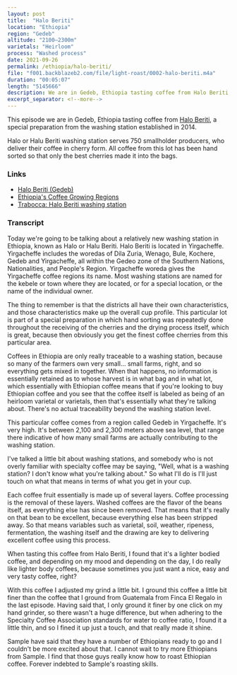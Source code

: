 ```yaml
---
layout: post
title:  "Halo Beriti"
location: "Ethiopia"
region: "Gedeb"
altitude: "2100–2300m"
varietals: "Heirloom"
process: "Washed process"
date: 2021-09-26
permalink: /ethiopia/halo-beriti/
file: "f001.backblazeb2.com/file/light-roast/0002-halo-beriti.m4a"
duration: "00:05:07"
length: "5145666"
description: We are in Gedeb, Ethiopia tasting coffee from Halo Beriti, a special preparation from the washing station established in 2014.
excerpt_separator: <!--more-->
---
```


<section class="my-4 space-y-4 font-body text-gray-400">
<p>This episode we are in Gedeb, Ethiopia tasting coffee from <a class="text-white border-b border-gray-300 hover:border-b border-gray-400 hover:border-gray-100" href="https://samplecoffee.com.au/coffee/halo-beriti">Halo Beriti</a>, a special preparation from the washing station established in 2014.</p>
<p>Halo or Halu Beriti washing station serves 750 smallholder producers, who deliver their coffee in cherry form. All coffee from this lot has been hand sorted so that only the best cherries made it into the bags.</p>
</section>

<!--more-->
<h3 class="mb-4 font-display text-xl text-white">Links</h3>
<ul class="ml-4 font-body list-disc text-white">
	<li><a class="text-white border-b border-gray-300 hover:border-b border-gray-400 hover:border-gray-100" href="https://samplecoffee.com.au/coffee/halo-beriti">Halo Beriti (Gedeb)</a></li>
	<li><a class="text-white border-b border-gray-300 hover:border-b border-gray-400 hover:border-gray-100" href="https://allyopen.com/blogs/get-inspired/ethiopias-coffee-growing-regions-a-brief-explainer">Ethiopia's Coffee Growing Regions</a></li>
	<li><a class="text-white border-b border-gray-300 hover:border-b border-gray-400 hover:border-gray-100" href="https://www.trabocca.com/our-coffees/ethiopia/yirgacheffe/halo-beriti-washing-station/">Trabocca: Halo Beriti washing station</a></li>
</ul>
<h3 class="my-4 font-display text-xl text-white">Transcript</h3>
<section class="font-body text-sm space-y-2 text-gray-400">
<p>Today we're going to be talking about a relatively new washing station in Ethiopia, known as Halo or Halu Beriti. Halo Beriti is located in Yirgacheffe. Yirgacheffe includes the woredas of Dila Zuria, Wenago, Bule, Kochere, Gedeb and Yirgacheffe, all within the Gedeo zone of the Southern Nations, Nationalities, and People's Region. Yirgacheffe woreda gives the Yirgacheffe coffee regions its name. Most washing stations are named for the kebele or town where they are located, or for a special location, or the name of the individual owner.</p>
<p>The thing to remember is that the districts all have their own characteristics, and those characteristics make up the overall cup profile. This particular lot is part of a special preparation in which hand sorting was repeatedly done throughout the receiving of the cherries and the drying process itself, which is great, because then obviously you get the finest coffee cherries from this particular area.</p>
<p>Coffees in Ethiopia are only really traceable to a washing station, because so many of the farmers own very small... small farms, right, and so everything gets mixed in together. When that happens, no information is essentially retained as to whose harvest is in what bag and in what lot, which essentially with Ethiopian coffee means that if you're looking to buy Ethiopian coffee and you see that the coffee itself is labeled as being of an heirloom varietal or varietals, then that's essentially what they're talking about. There's no actual traceability beyond the washing station level.</p>
<p>This particular coffee comes from a region called Gedeb in Yirgacheffe. It's very high. It's between 2,100 and 2,300 meters above sea level, that range there indicative of how many small farms are actually contributing to the washing station.</p>
<p>I've talked a little bit about washing stations, and somebody who is not overly familiar with specialty coffee may be saying, "Well, what is a washing station? I don't know what you're talking about." So what I'll do is I'll just touch on what that means in terms of what you get in your cup.</p>
<p>Each coffee fruit essentially is made up of several layers. Coffee processing is the removal of these layers. Washed coffees are the flavor of the beans itself, as everything else has since been removed. That means that it's really on that bean to be excellent, because everything else has been stripped away. So that means variables such as varietal, soil, weather, ripeness, fermentation, the washing itself and the drawing are key to delivering excellent coffee using this process.</p>
<p>When tasting this coffee from Halo Beriti, I found that it's a lighter bodied coffee, and depending on my mood and depending on the day, I do really like lighter body coffees, because sometimes you just want a nice, easy and very tasty coffee, right?</p>
<p>With this coffee I adjusted my grind a little bit. I ground this coffee a little bit finer than the coffee that I ground from Guatemala from Finca El Regalo in the last episode. Having said that, I only ground it finer by one click on my hand grinder, so there wasn't a huge difference, but when adhering to the Specialty Coffee Association standards for water to coffee ratio, I found it a little thin, and so I fined it up just a touch, and that really made it shine.</p>
<p>Sample have said that they have a number of Ethiopians ready to go and I couldn't be more excited about that. I cannot wait to try more Ethiopians from Sample. I find that those guys really know how to roast Ethiopian coffee. Forever indebted to Sample's roasting skills.</p>
</section>